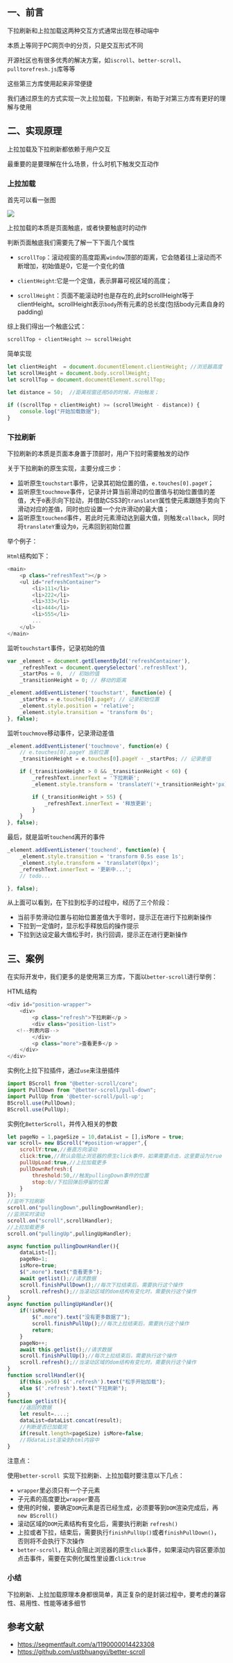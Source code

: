 ## 一、前言

下拉刷新和上拉加载这两种交互方式通常出现在移动端中

本质上等同于PC网页中的分页，只是交互形式不同

开源社区也有很多优秀的解决方案，如`iscroll`、`better-scroll`、`pulltorefresh.js`库等等

这些第三方库使用起来非常便捷

我们通过原生的方式实现一次上拉加载，下拉刷新，有助于对第三方库有更好的理解与使用

## 二、实现原理

上拉加载及下拉刷新都依赖于用户交互

最重要的是要理解在什么场景，什么时机下触发交互动作

### 上拉加载

首先可以看一张图

 ![](https://static.vue-js.com/df498a00-8ae3-11eb-ab90-d9ae814b240d.png)

上拉加载的本质是页面触底，或者快要触底时的动作

判断页面触底我们需要先了解一下下面几个属性

- `scrollTop`：滚动视窗的高度距离`window`顶部的距离，它会随着往上滚动而不断增加，初始值是0，它是一个变化的值

- `clientHeight`:它是一个定值，表示屏幕可视区域的高度；
- `scrollHeight`：页面不能滚动时也是存在的,此时scrollHeight等于clientHeight。scrollHeight表示`body`所有元素的总长度(包括body元素自身的padding)

综上我们得出一个触底公式：
```javascript
scrollTop + clientHeight >= scrollHeight
```

简单实现
```javascript
let clientHeight  = document.documentElement.clientHeight; //浏览器高度
let scrollHeight = document.body.scrollHeight;
let scrollTop = document.documentElement.scrollTop;
 
let distance = 50;  //距离视窗还用50的时候，开始触发；

if ((scrollTop + clientHeight) >= (scrollHeight - distance)) {
    console.log("开始加载数据");
}
```


### 下拉刷新
下拉刷新的本质是页面本身置于顶部时，用户下拉时需要触发的动作

关于下拉刷新的原生实现，主要分成三步：
- 监听原生`touchstart`事件，记录其初始位置的值，`e.touches[0].pageY`；
- 监听原生`touchmove`事件，记录并计算当前滑动的位置值与初始位置值的差值，大于`0`表示向下拉动，并借助CSS3的`translateY`属性使元素跟随手势向下滑动对应的差值，同时也应设置一个允许滑动的最大值；
- 监听原生`touchend`事件，若此时元素滑动达到最大值，则触发`callback`，同时将`translateY`重设为`0`，元素回到初始位置

举个例子：

`Html`结构如下：

```javascript
<main>
    <p class="refreshText"></p >
    <ul id="refreshContainer">
        <li>111</li>
        <li>222</li>
        <li>333</li>
        <li>444</li>
        <li>555</li>
        ...
    </ul>
</main>
```

监听`touchstart`事件，记录初始的值

```javascript
var _element = document.getElementById('refreshContainer'),
    _refreshText = document.querySelector('.refreshText'),
    _startPos = 0,  // 初始的值
    _transitionHeight = 0; // 移动的距离

_element.addEventListener('touchstart', function(e) {
    _startPos = e.touches[0].pageY; // 记录初始位置
    _element.style.position = 'relative';
    _element.style.transition = 'transform 0s';
}, false);
```

监听`touchmove`移动事件，记录滑动差值

```javascript
_element.addEventListener('touchmove', function(e) {
    // e.touches[0].pageY 当前位置
    _transitionHeight = e.touches[0].pageY - _startPos; // 记录差值

    if (_transitionHeight > 0 && _transitionHeight < 60) { 
        _refreshText.innerText = '下拉刷新'; 
        _element.style.transform = 'translateY('+_transitionHeight+'px)';

        if (_transitionHeight > 55) {
            _refreshText.innerText = '释放更新';
        }
    }                
}, false);
```

最后，就是监听`touchend`离开的事件

```javascript
_element.addEventListener('touchend', function(e) {
    _element.style.transition = 'transform 0.5s ease 1s';
    _element.style.transform = 'translateY(0px)';
    _refreshText.innerText = '更新中...';
    // todo...

}, false);
```

从上面可以看到，在下拉到松手的过程中，经历了三个阶段：

- 当前手势滑动位置与初始位置差值大于零时，提示正在进行下拉刷新操作
- 下拉到一定值时，显示松手释放后的操作提示
- 下拉到达设定最大值松手时，执行回调，提示正在进行更新操作



## 三、案例

在实际开发中，我们更多的是使用第三方库，下面以`better-scroll`进行举例：

HTML结构

```javascript
<div id="position-wrapper">
    <div>
        <p class="refresh">下拉刷新</p >
        <div class="position-list">
   <!--列表内容-->
        </div>
        <p class="more">查看更多</p >
    </div>
</div>
```

实例化上拉下拉插件，通过`use`来注册插件

```javascript
import BScroll from "@better-scroll/core";
import PullDown from "@better-scroll/pull-down";
import PullUp from '@better-scroll/pull-up';
BScroll.use(PullDown);
BScroll.use(PullUp);
```

实例化`BetterScroll`，并传入相关的参数

```javascript
let pageNo = 1,pageSize = 10,dataList = [],isMore = true;  
var scroll= new BScroll("#position-wrapper",{
    scrollY:true,//垂直方向滚动
    click:true,//默认会阻止浏览器的原生click事件，如果需要点击，这里要设为true
    pullUpLoad:true,//上拉加载更多
    pullDownRefresh:{
        threshold:50,//触发pullingDown事件的位置
        stop:0//下拉回弹后停留的位置
    }
});
//监听下拉刷新
scroll.on("pullingDown",pullingDownHandler);
//监测实时滚动
scroll.on("scroll",scrollHandler);
//上拉加载更多
scroll.on("pullingUp",pullingUpHandler);

async function pullingDownHandler(){
    dataList=[];
    pageNo=1;
    isMore=true;
    $(".more").text("查看更多");
    await getlist();//请求数据
    scroll.finishPullDown();//每次下拉结束后，需要执行这个操作
    scroll.refresh();//当滚动区域的dom结构有变化时，需要执行这个操作
}
async function pullingUpHandler(){
    if(!isMore){
        $(".more").text("没有更多数据了");
        scroll.finishPullUp();//每次上拉结束后，需要执行这个操作
        return;
    }
    pageNo++;
    await this.getlist();//请求数据
    scroll.finishPullUp();//每次上拉结束后，需要执行这个操作
    scroll.refresh();//当滚动区域的dom结构有变化时，需要执行这个操作    
}
function scrollHandler(){
    if(this.y>50) $('.refresh').text("松手开始加载");
    else $('.refresh').text("下拉刷新");
}
function getlist(){
    //返回的数据
    let result=....;
    dataList=dataList.concat(result);
    //判断是否已加载完
    if(result.length<pageSize) isMore=false;
    //将dataList渲染到html内容中
}    
```

注意点：

使用`better-scroll `实现下拉刷新、上拉加载时要注意以下几点：

- `wrapper`里必须只有一个子元素
- 子元素的高度要比`wrapper`要高
- 使用的时候，要确定`DOM`元素是否已经生成，必须要等到`DOM`渲染完成后，再`new BScroll()`
- 滚动区域的`DOM`元素结构有变化后，需要执行刷新 `refresh() `
- 上拉或者下拉，结束后，需要执行`finishPullUp()`或者`finishPullDown()`，否则将不会执行下次操作
- `better-scroll`，默认会阻止浏览器的原生`click`事件，如果滚动内容区要添加点击事件，需要在实例化属性里设置`click:true`

### 小结

下拉刷新、上拉加载原理本身都很简单，真正复杂的是封装过程中，要考虑的兼容性、易用性、性能等诸多细节

## 参考文献

- https://segmentfault.com/a/1190000014423308
- https://github.com/ustbhuangyi/better-scroll
